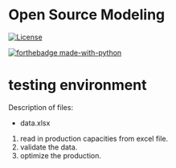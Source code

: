 # Open Source Modeling
[![License](https://img.shields.io/badge/License-Apache%202.0-blue.svg)](https://opensource.org/licenses/Apache-2.0)

[![forthebadge made-with-python](http://ForTheBadge.com/images/badges/made-with-python.svg)](https://www.python.org/)
# testing environment

Description of files:

- data.xlsx





1) read in production capacities from excel file.
2) validate the data. 
3) optimize the production.
